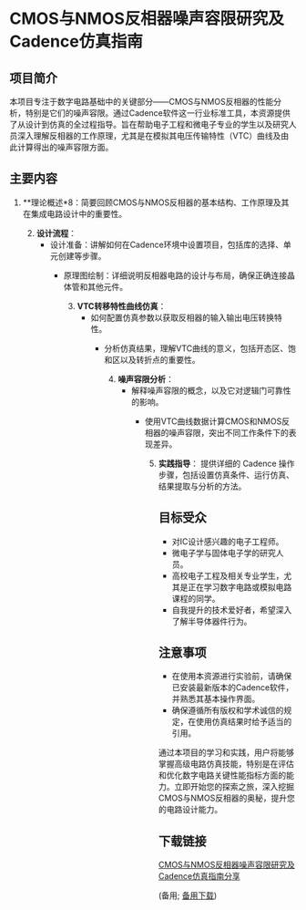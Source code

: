 # CMOS与NMOS反相器噪声容限研究及Cadence仿真指南

## 项目简介

本项目专注于数字电路基础中的关键部分——CMOS与NMOS反相器的性能分析，特别是它们的噪声容限。通过Cadence软件这一行业标准工具，本资源提供了从设计到仿真的全过程指导。旨在帮助电子工程和微电子专业的学生以及研究人员深入理解反相器的工作原理，尤其是在模拟其电压传输特性（VTC）曲线及由此计算得出的噪声容限方面。

## 主要内容

1. **理论概述*8：简要回顾CMOS与NMOS反相器的基本结构、工作原理及其在集成电路设计中的重要性。

   2. **设计流程**：
      - 设计准备：讲解如何在Cadence环境中设置项目，包括库的选择、单元创建等步骤。
         - 原理图绘制：详细说明反相器电路的设计与布局，确保正确连接晶体管和其他元件。

            3. **VTC转移特性曲线仿真**：
               - 如何配置仿真参数以获取反相器的输入输出电压转换特性。
                  - 分析仿真结果，理解VTC曲线的意义，包括开态区、饱和区以及转折点的重要性。

                     4. **噪声容限分析**：
                        - 解释噪声容限的概念，以及它对逻辑门可靠性的影响。
                           - 使用VTC曲线数据计算CMOS和NMOS反相器的噪声容限，突出不同工作条件下的表现差异。

                              5. **实践指导**：
                                 提供详细的 Cadence 操作步骤，包括设置仿真条件、运行仿真、结果提取与分析的方法。

                                 ## 目标受众

                                 - 对IC设计感兴趣的电子工程师。
                                 - 微电子学与固体电子学的研究人员。
                                 - 高校电子工程及相关专业学生，尤其是正在学习数字电路或模拟电路课程的同学。
                                 - 自我提升的技术爱好者，希望深入了解半导体器件行为。

                                 ## 注意事项

                                 - 在使用本资源进行实验前，请确保已安装最新版本的Cadence软件，并熟悉其基本操作界面。
                                 - 确保遵循所有版权和学术诚信的规定，在使用仿真结果时给予适当的引用。

                                 通过本项目的学习和实践，用户将能够掌握高级电路仿真技能，特别是在评估和优化数字电路关键性能指标方面的能力。立即开始您的探索之旅，深入挖掘CMOS与NMOS反相器的奥秘，提升您的电路设计能力。

                                 ## 下载链接
                                 [CMOS与NMOS反相器噪声容限研究及Cadence仿真指南分享](https://pan.quark.cn/s/ec3d4912d44c) 

                                 (备用; [备用下载](https://pan.baidu.com/s/15KoEX3D4VVFMwAdvmO5p2Q?pwd=1234))
